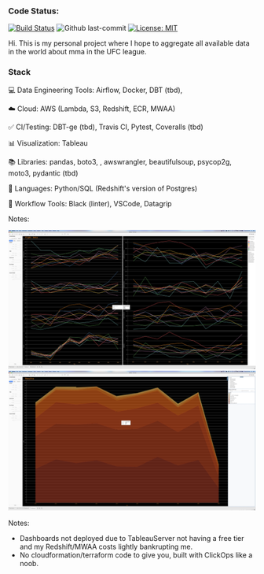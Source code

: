 <h3>Code Status:</h3>


[![Build Status](https://app.travis-ci.com/chamley/UFC.svg?branch=main)](https://app.travis-ci.com/chamley/UFC)
![Github last-commit](https://img.shields.io/github/last-commit/chamley/UFC)
[![License: MIT](https://img.shields.io/badge/License-MIT-yellow.svg)](https://opensource.org/licenses/MIT)


Hi. This is my personal project where I hope to aggregate all available data in the world about mma in the UFC league.

<h3>Stack</h3>

💻 Data Engineering Tools: Airflow,  Docker, DBT (tbd), 

☁️ Cloud: AWS (Lambda, S3, Redshift, ECR, MWAA)

✅ CI/Testing: DBT-ge (tbd), Travis CI, Pytest, Coveralls (tbd)

📊 Visualization: Tableau

📚 Libraries: pandas, boto3, , awswrangler, beautifulsoup, psycop2g, moto3, pydantic (tbd)

🌈 Languages: Python/SQL (Redshift's version of Postgres)

🧰 Workflow Tools: Black (linter), VSCode, Datagrip


Notes:

![Example Dashboard 1](misc/d1.png)
![Example Dashboard 2](misc/d2.png)

Notes:
- Dashboards not deployed due to TableauServer not having a free tier and my Redshift/MWAA costs lightly bankrupting me.
- No cloudformation/terraform code to give you, built with ClickOps like a noob.



